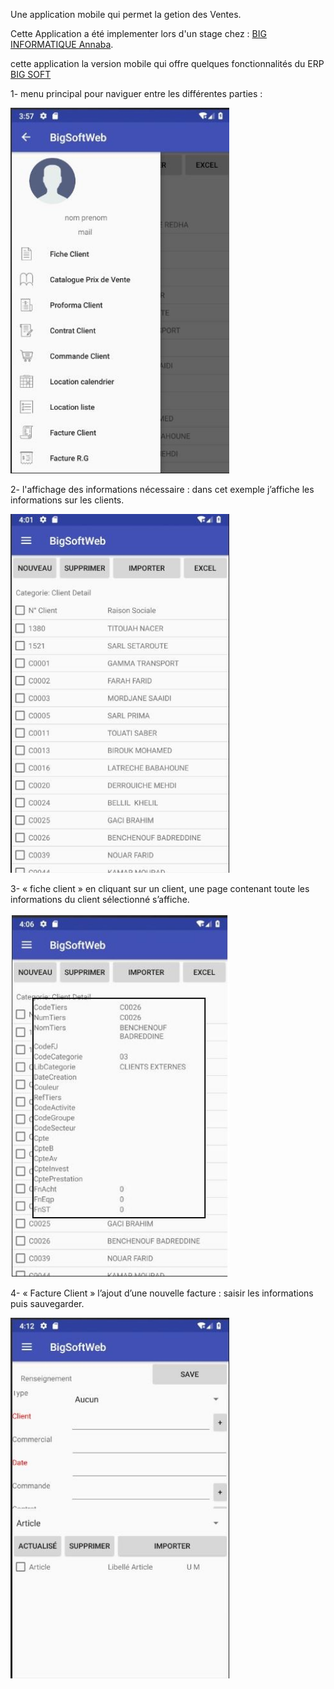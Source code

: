Une application mobile qui permet la getion des Ventes.

Cette Application a été implementer lors d'un stage chez : [BIG INFORMATIQUE Annaba](https://biginformatique.com).

cette application la version mobile qui offre quelques fonctionnalités du ERP [BIG SOFT](https://biginformatique.com/produits/application-bigsoft)

1- menu principal pour naviguer entre les différentes parties :


<p align="Left">
  <img src="screen1.jpg" width="350" title="Screen 1">
</p>

2- l'affichage des informations nécessaire : dans cet exemple j’affiche les informations sur les clients.


<p align="Left">
  <img src="screen2.jpg" width="350" title="Screen 2">
</p>

3- « fiche client » en cliquant sur un client, une page contenant toute les informations du client sélectionné s’affiche.
<p align="Left">
  <img src="screen3.JPG" width="350" title="Screen 3">
</p>

4- « Facture Client » l’ajout d’une nouvelle facture : saisir les informations puis sauvegarder.

<p align="Left">
  <img src="screen4.jpg" width="350" title="Screen 4">
</p>
